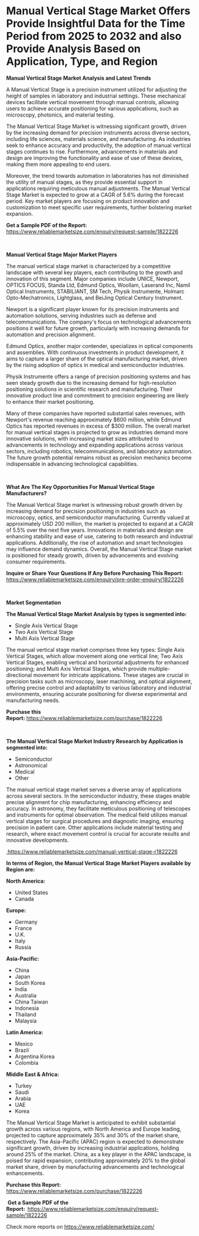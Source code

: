 <p><h1>Manual Vertical Stage Market Offers Provide Insightful Data for the Time Period from 2025 to 2032 and also Provide Analysis Based on Application, Type, and Region</h1></p><p><strong>Manual Vertical Stage Market Analysis and Latest Trends</strong></p>
<p><p>A Manual Vertical Stage is a precision instrument utilized for adjusting the height of samples in laboratory and industrial settings. These mechanical devices facilitate vertical movement through manual controls, allowing users to achieve accurate positioning for various applications, such as microscopy, photonics, and material testing.</p><p>The Manual Vertical Stage Market is witnessing significant growth, driven by the increasing demand for precision instruments across diverse sectors, including life sciences, materials science, and manufacturing. As industries seek to enhance accuracy and productivity, the adoption of manual vertical stages continues to rise. Furthermore, advancements in materials and design are improving the functionality and ease of use of these devices, making them more appealing to end users.</p><p>Moreover, the trend towards automation in laboratories has not diminished the utility of manual stages, as they provide essential support in applications requiring meticulous manual adjustments. The Manual Vertical Stage Market is expected to grow at a CAGR of 5.6% during the forecast period. Key market players are focusing on product innovation and customization to meet specific user requirements, further bolstering market expansion.</p></p>
<p><strong>Get a Sample PDF of the Report:&nbsp;</strong> <a href="https://www.reliablemarketsize.com/enquiry/request-sample/1822226?utm_campaign=2955&utm_medium=2&utm_source=Github&utm_content=ia&utm_term=09042025&utm_id=manual-vertical-stage">https://www.reliablemarketsize.com/enquiry/request-sample/1822226</a></p>
<p>&nbsp;</p>
<p><strong>Manual Vertical Stage Major Market Players</strong></p>
<p><p>The manual vertical stage market is characterized by a competitive landscape with several key players, each contributing to the growth and innovation of this segment. Major companies include UNICE, Newport, OPTICS FOCUS, Standa Ltd, Edmund Optics, Woollam, Laserand Inc, Namil Optical Instruments, STABILIANT, SM Tech, Physik Instrumente, Holmarc Opto-Mechatronics, Lightglass, and BeiJing Optical Century Instrument.</p><p>Newport is a significant player known for its precision instruments and automation solutions, serving industries such as defense and telecommunications. The company's focus on technological advancements positions it well for future growth, particularly with increasing demands for automation and precision alignment.</p><p>Edmund Optics, another major contender, specializes in optical components and assemblies. With continuous investments in product development, it aims to capture a larger share of the optical manufacturing market, driven by the rising adoption of optics in medical and semiconductor industries.</p><p>Physik Instrumente offers a range of precision positioning systems and has seen steady growth due to the increasing demand for high-resolution positioning solutions in scientific research and manufacturing. Their innovative product line and commitment to precision engineering are likely to enhance their market positioning.</p><p>Many of these companies have reported substantial sales revenues, with Newport's revenue reaching approximately $600 million, while Edmund Optics has reported revenues in excess of $300 million. The overall market for manual vertical stages is projected to grow as industries demand more innovative solutions, with increasing market sizes attributed to advancements in technology and expanding applications across various sectors, including robotics, telecommunications, and laboratory automation. The future growth potential remains robust as precision mechanics become indispensable in advancing technological capabilities.</p></p>
<p>&nbsp;</p>
<p><strong>What Are The Key Opportunities For Manual Vertical Stage Manufacturers?</strong></p>
<p><p>The Manual Vertical Stage market is witnessing robust growth driven by increasing demand for precision positioning in industries such as microscopy, optics, and semiconductor manufacturing. Currently valued at approximately USD 200 million, the market is projected to expand at a CAGR of 5.5% over the next five years. Innovations in materials and design are enhancing stability and ease of use, catering to both research and industrial applications. Additionally, the rise of automation and smart technologies may influence demand dynamics. Overall, the Manual Vertical Stage market is positioned for steady growth, driven by advancements and evolving consumer requirements.</p></p>
<p><strong>Inquire or Share Your Questions If Any Before Purchasing This Report:</strong> <a href="https://www.reliablemarketsize.com/enquiry/pre-order-enquiry/1822226?utm_campaign=2955&utm_medium=2&utm_source=Github&utm_content=ia&utm_term=09042025&utm_id=manual-vertical-stage">https://www.reliablemarketsize.com/enquiry/pre-order-enquiry/1822226</a></p>
<p>&nbsp;</p>
<p><strong>Market Segmentation</strong></p>
<p><strong>The Manual Vertical Stage Market Analysis by types is segmented into:</strong></p>
<p><ul><li>Single Axis Vertical Stage</li><li>Two Axis Vertical Stage</li><li>Multi Axis Vertical Stage</li></ul></p>
<p><p>The manual vertical stage market comprises three key types: Single Axis Vertical Stages, which allow movement along one vertical line; Two Axis Vertical Stages, enabling vertical and horizontal adjustments for enhanced positioning; and Multi Axis Vertical Stages, which provide multiple-directional movement for intricate applications. These stages are crucial in precision tasks such as microscopy, laser machining, and optical alignment, offering precise control and adaptability to various laboratory and industrial environments, ensuring accurate positioning for diverse experimental and manufacturing needs.</p></p>
<p><strong>Purchase this Report:&nbsp;</strong><a href="https://www.reliablemarketsize.com/purchase/1822226?utm_campaign=2955&utm_medium=2&utm_source=Github&utm_content=ia&utm_term=09042025&utm_id=manual-vertical-stage">https://www.reliablemarketsize.com/purchase/1822226</a></p>
<p>&nbsp;</p>
<p><strong>The Manual Vertical Stage Market Industry Research by Application is segmented into:</strong></p>
<p><ul><li>Semiconductor</li><li>Astronomical</li><li>Medical</li><li>Other</li></ul></p>
<p><p>The manual vertical stage market serves a diverse array of applications across several sectors. In the semiconductor industry, these stages enable precise alignment for chip manufacturing, enhancing efficiency and accuracy. In astronomy, they facilitate meticulous positioning of telescopes and instruments for optimal observation. The medical field utilizes manual vertical stages for surgical procedures and diagnostic imaging, ensuring precision in patient care. Other applications include material testing and research, where exact movement control is crucial for accurate results and innovative developments.</p></p>
<p><a href="https://www.reliablemarketsize.com/manual-vertical-stage-r1822226?utm_campaign=2955&utm_medium=2&utm_source=Github&utm_content=ia&utm_term=09042025&utm_id=manual-vertical-stage">&nbsp;https://www.reliablemarketsize.com/manual-vertical-stage-r1822226</a></p>
<p><strong>In terms of Region, the Manual Vertical Stage Market Players available by Region are:</strong></p>
<p>
    <p> <strong> North America: </strong>
        <ul>
            <li>United States</li>
            <li>Canada</li>
        </ul>
        </p> 
    <p> <strong> Europe: </strong>
        <ul>
            <li>Germany</li>
            <li>France</li>
            <li>U.K.</li>
            <li>Italy</li>
            <li>Russia</li>
        </ul>
        </p> 
    <p> <strong> Asia-Pacific: </strong>
        <ul>
            <li>China</li>
            <li>Japan</li>
            <li>South Korea</li>
            <li>India</li>
            <li>Australia</li>
            <li>China Taiwan</li>
            <li>Indonesia</li>
            <li>Thailand</li>
            <li>Malaysia</li>
        </ul>
        </p> 
    <p> <strong> Latin America: </strong>
        <ul>
            <li>Mexico</li>
            <li>Brazil</li>
            <li>Argentina Korea</li>
            <li>Colombia</li>
        </ul>
        </p> 
    <p> <strong> Middle East & Africa: </strong>
        <ul>
            <li>Turkey</li>
            <li>Saudi</li>
            <li>Arabia</li>
            <li>UAE</li>
            <li>Korea</li>
        </ul>
    </p>
    </p>
<p><p>The Manual Vertical Stage Market is anticipated to exhibit substantial growth across various regions, with North America and Europe leading, projected to capture approximately 35% and 30% of the market share, respectively. The Asia-Pacific (APAC) region is expected to demonstrate significant growth, driven by increasing industrial applications, holding around 25% of the market. China, as a key player in the APAC landscape, is poised for rapid expansion, contributing approximately 20% to the global market share, driven by manufacturing advancements and technological enhancements.</p></p>
<p><strong>Purchase this Report: </strong><a href="https://www.reliablemarketsize.com/purchase/1822226?utm_campaign=2955&utm_medium=2&utm_source=Github&utm_content=ia&utm_term=09042025&utm_id=manual-vertical-stage">https://www.reliablemarketsize.com/purchase/1822226</a></p>
<p>&nbsp;<strong>Get a Sample PDF of the Report:&nbsp;&nbsp;</strong><a href="https://www.reliablemarketsize.com/enquiry/request-sample/1822226?utm_campaign=2955&utm_medium=2&utm_source=Github&utm_content=ia&utm_term=09042025&utm_id=manual-vertical-stage">https://www.reliablemarketsize.com/enquiry/request-sample/1822226</a></p>
<p><strong></strong></p>
<p>Check more reports on <a href="https://www.reliablemarketsize.com/?utm_campaign=2955&utm_medium=2&utm_source=Github&utm_content=ia&utm_term=09042025&utm_id=manual-vertical-stage">https://www.reliablemarketsize.com/</a></p>